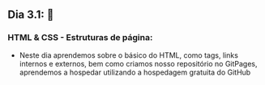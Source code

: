 ## Dia 3.1: :closed_book:
### HTML & CSS - Estruturas de página: 

- Neste dia aprendemos sobre o básico do HTML, como tags, links internos e externos, bem como criamos nosso repositório no GitPages, aprendemos a hospedar utilizando a hospedagem gratuita do GitHub
